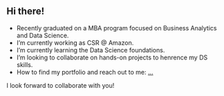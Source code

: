 ## Hi there!

- Recently graduated on a MBA program focused on Business Analytics and Data Science.
- I’m currently working as CSR @ Amazon.
- I’m currently learning the Data Science foundations.
- I’m looking to collaborate on hands-on projects to henrence my DS skills.
- How to find my portfolio and reach out to me: [...](https://linktr.ee/FelipeLeiteDS)

I look forward to collaborate with you!
